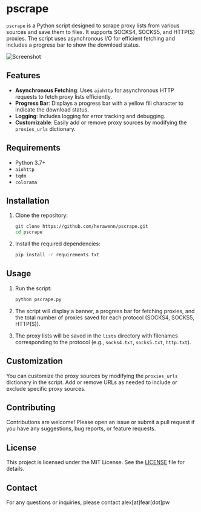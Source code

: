  # pscrape

`pscrape` is a Python script designed to scrape proxy lists from various sources and save them to files. It supports SOCKS4, SOCKS5, and HTTP(S) proxies. The script uses asynchronous I/O for efficient fetching and includes a progress bar to show the download status.

![Screenshot](https://i.imgur.com/iUkS72j.png)

## Features

- **Asynchronous Fetching**: Uses `aiohttp` for asynchronous HTTP requests to fetch proxy lists efficiently.
- **Progress Bar**: Displays a progress bar with a yellow fill character to indicate the download status.
- **Logging**: Includes logging for error tracking and debugging.
- **Customizable**: Easily add or remove proxy sources by modifying the `proxies_urls` dictionary.

## Requirements

- Python 3.7+
- `aiohttp`
- `tqdm`
- `colorama`

## Installation

1. Clone the repository:

    ```sh
    git clone https://github.com/herawenn/pscrape.git
    cd pscrape
    ```

2. Install the required dependencies:

    ```sh
    pip install -r requirements.txt
    ```

## Usage

1. Run the script:

    ```sh
    python pscrape.py
    ```

2. The script will display a banner, a progress bar for fetching proxies, and the total number of proxies saved for each protocol (SOCKS4, SOCKS5, HTTP(S)).

3. The proxy lists will be saved in the `lists` directory with filenames corresponding to the protocol (e.g., `socks4.txt`, `socks5.txt`, `http.txt`).

## Customization

You can customize the proxy sources by modifying the `proxies_urls` dictionary in the script. Add or remove URLs as needed to include or exclude specific proxy sources.

## Contributing

Contributions are welcome! Please open an issue or submit a pull request if you have any suggestions, bug reports, or feature requests.

## License

This project is licensed under the MIT License. See the [LICENSE](LICENSE) file for details.

## Contact

For any questions or inquiries, please contact alex[at]fear[dot]pw
